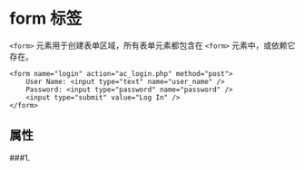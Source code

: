 form 标签
=========

`<form>` 元素用于创建表单区域，所有表单元素都包含在 `<form>` 元素中，或依赖它存在。

	<form name="login" action="ac_login.php" method="post">
		User Name: <input type="text" name="user_name" />
		Password: <input type="password" name="password" />
		<input type="submit" value="Log In" />
	</form>

属性
----

###1.